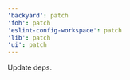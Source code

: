 ```yaml
---
'backyard': patch
'foh': patch
'eslint-config-workspace': patch
'lib': patch
'ui': patch
---
```


Update deps.
